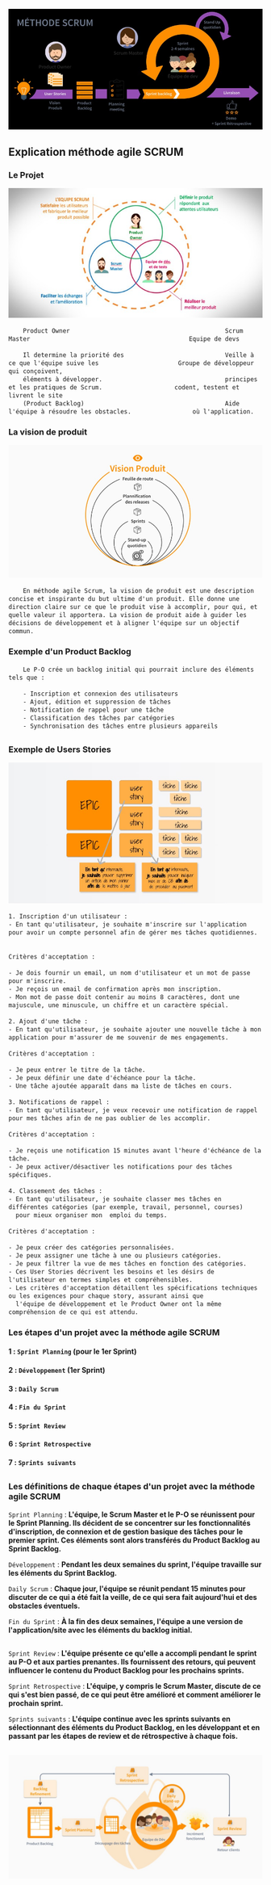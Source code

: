 ![](/imgs/SCRUM.jpg)

## Explication méthode agile SCRUM


### Le Projet

![](/imgs/Role-scrum.jpg)

        Product Owner                                           Scrum Master                                            Equipe de devs

        Il determine la priorité des                            Veille à ce que l'équipe suive les                      Groupe de développeur qui conçoivent,
        éléments à développer.                                  principes et les pratiques de Scrum.                    codent, testent et livrent le site
        (Product Backlog)                                       Aide l'équipe à résoudre les obstacles.                 où l'application.


### La vision de produit

![](/imgs/Vision-Produit.jpg)

        En méthode agile Scrum, la vision de produit est une description concise et inspirante du but ultime d'un produit. Elle donne une direction claire sur ce que le produit vise à accomplir, pour qui, et quelle valeur il apportera. La vision de produit aide à guider les décisions de développement et à aligner l'équipe sur un objectif commun.
        

### Exemple d'un Product Backlog

        Le P-O crée un backlog initial qui pourrait inclure des éléments tels que :

        - Inscription et connexion des utilisateurs
        - Ajout, édition et suppression de tâches
        - Notification de rappel pour une tâche
        - Classification des tâches par catégories
        - Synchronisation des tâches entre plusieurs appareils
##

### Exemple de Users Stories

![](/imgs/Users-stories.jpg)

```
1. Inscription d'un utilisateur :
- En tant qu'utilisateur, je souhaite m'inscrire sur l'application pour avoir un compte personnel afin de gérer mes tâches quotidiennes.


Critères d'acceptation :

- Je dois fournir un email, un nom d'utilisateur et un mot de passe pour m'inscrire.
- Je reçois un email de confirmation après mon inscription.
- Mon mot de passe doit contenir au moins 8 caractères, dont une majuscule, une minuscule, un chiffre et un caractère spécial.

2. Ajout d'une tâche :
- En tant qu'utilisateur, je souhaite ajouter une nouvelle tâche à mon application pour m'assurer de me souvenir de mes engagements.

Critères d'acceptation :

- Je peux entrer le titre de la tâche.
- Je peux définir une date d'échéance pour la tâche.
- Une tâche ajoutée apparaît dans ma liste de tâches en cours.

3. Notifications de rappel :
- En tant qu'utilisateur, je veux recevoir une notification de rappel pour mes tâches afin de ne pas oublier de les accomplir.

Critères d'acceptation :

- Je reçois une notification 15 minutes avant l'heure d'échéance de la tâche.
- Je peux activer/désactiver les notifications pour des tâches spécifiques.

4. Classement des tâches :
- En tant qu'utilisateur, je souhaite classer mes tâches en différentes catégories (par exemple, travail, personnel, courses) 
  pour mieux organiser mon  emploi du temps.

Critères d'acceptation :

- Je peux créer des catégories personnalisées.
- Je peux assigner une tâche à une ou plusieurs catégories.
- Je peux filtrer la vue de mes tâches en fonction des catégories.
- Ces User Stories décrivent les besoins et les désirs de l'utilisateur en termes simples et compréhensibles. 
- Les critères d'acceptation détaillent les spécifications techniques ou les exigences pour chaque story, assurant ainsi que 
  l'équipe de développement et le Product Owner ont la même compréhension de ce qui est attendu.
```

### Les étapes d'un projet avec la méthode agile SCRUM


#### 1 : `Sprint Planning` (pour le 1er Sprint)
#### 2 : `Développement` (1er Sprint)
#### 3 : `Daily Scrum`
#### 4 : `Fin du Sprint`
#### 5 : `Sprint Review`
#### 6 : `Sprint Retrospective`
#### 7 : `Sprints suivants`
##

### Les définitions de chaque étapes d'un projet avec la méthode agile SCRUM

`Sprint Planning` :             **L'équipe, le Scrum Master et le P-O se réunissent pour le Sprint Planning. 
                                Ils décident de se concentrer sur les fonctionnalités d'inscription, de connexion et de gestion basique des tâches pour le      premier sprint. 
                                Ces éléments sont alors transférés du Product Backlog au Sprint Backlog.**


`Développement` :               **Pendant les deux semaines du sprint, l'équipe travaille sur les éléments du Sprint Backlog.**


`Daily Scrum` :                 **Chaque jour, l'équipe se réunit pendant 15 minutes pour discuter de ce qui a été fait la veille, 
                                de ce qui sera fait aujourd'hui et des obstacles éventuels.**


`Fin du Sprint` :               **À la fin des deux semaines, l'équipe a une version de l'application/site avec les éléments du backlog initial.**


##


`Sprint Review` :               **L'équipe présente ce qu'elle a accompli pendant le sprint au P-O et aux parties prenantes. 
                                Ils fournissent des retours, qui peuvent influencer le contenu du Product Backlog pour les prochains sprints.**


`Sprint Retrospective` :        **L'équipe, y compris le Scrum Master, discute de ce qui s'est bien passé,
                                de ce qui peut être amélioré et comment améliorer le prochain sprint.**


`Sprints suivants` :            **L'équipe continue avec les sprints suivants en sélectionnant des éléments du Product Backlog,
                                en les développant et en passant par les étapes de review et de rétrospective à chaque fois.**
##
![](/imgs/SCRUM2.jpg)